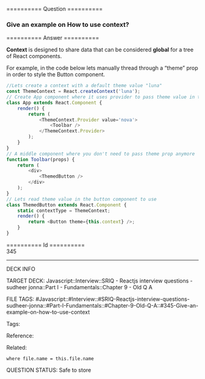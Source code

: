 ========== Question ==========  

### Give an example on How to use context?  

========== Answer ==========  

**Context** is designed to share data that can be considered **global** for a tree of React components.

For example, in the code below lets manually thread through a “theme” prop in order to style the Button component.

```javascript
//Lets create a context with a default theme value "luna"
const ThemeContext = React.createContext('luna');
// Create App component where it uses provider to pass theme value in the tree
class App extends React.Component {
    render() {
        return (
            <ThemeContext.Provider value='nova'>
                <Toolbar />
            </ThemeContext.Provider>
        );
    }
}
// A middle component where you don't need to pass theme prop anymore
function Toolbar(props) {
    return (
        <div>
            <ThemedButton />
        </div>
    );
}
// Lets read theme value in the button component to use
class ThemedButton extends React.Component {
    static contextType = ThemeContext;
    render() {
        return <Button theme={this.context} />;
    }
}
```

========== Id ==========  
345

---

DECK INFO

TARGET DECK: Javascript::Interview::SRIQ - Reactjs interview questions - sudheer jonna::Part I - Fundamentals::Chapter 9 - Old Q A

FILE TAGS: #Javascript::#Interview::#SRIQ-Reactjs-interview-questions-sudheer-jonna::#Part-I-Fundamentals::#Chapter-9-Old-Q-A::#345-Give-an-example-on-how-to-use-context

Tags:

Reference:

Related:

```dataview
where file.name = this.file.name
```

QUESTION STATUS: Safe to store
